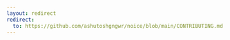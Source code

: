 ```yaml
---
layout: redirect
redirect:
  to: https://github.com/ashutoshgngwr/noice/blob/main/CONTRIBUTING.md
---
```

